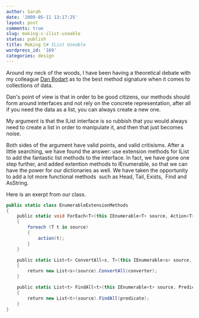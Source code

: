 ```yaml
---
author: Sarah
date: '2009-05-11 13:17:25'
layout: post
comments: true
slug: making-c-ilist-useable
status: publish
title: Making C# IList Useable
wordpress_id: '169'
categories: design
---
```


Around my neck of the woods, I have been having a theoretical debate with my colleague <a title="Dan Bodart" href="http://dan.bodar.com/" target="_blank">Dan Bodart</a> as to the best method signature when it comes to collections of data.

Dan's point of view is that in order to be good citizens, our methods should form around interfaces and not rely on the concrete representation, after all if you need the data as a list, you can always create a new one.

My argument is that the IList interface is so rubbish that you would always need to create a list in order to manipulate it, and then that just becomes noise.

Both sides of the argument have valid points, and valid critisisms. After a little searching, we have found the answer: use extension methods for IList to add the fantastic list methods to the interface. In fact, we have gone one step further, and added extention methods to IEnumerable, so that we can have the power for our dictionaries as well. We have taken the opportunity to add a lot more functional methods  such as Head, Tail, Exists,  Find and AsString.

Here is an exerpt from our class.

``` csharp
public static class EnumerableExtensionMethods
{
    public static void ForEach<T>(this IEnumerable<T> source, Action<T> action)
    {
        foreach (T t in source)
        {
            action(t);
        }
    }

    public static List<t> ConvertAll<s, T>(this IEnumerable<s> source, Converter<s, T> converter)
    {
        return new List<s>(source).ConvertAll(converter);
    }

    public static List<t> FindAll<t>(this IEnumerable<t> source, Predicate<t> predicate)
    {
        return new List<t>(source).FindAll(predicate);
    }
}
```